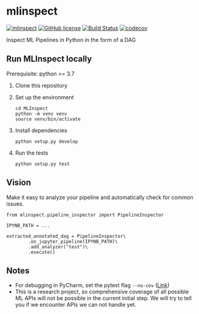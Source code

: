mlinspect
================================

[![mlinspect](https://img.shields.io/badge/🔎-mlinspect-green)](https://github.com/stefan-grafberger/MLInspect)
[![GitHub license](https://img.shields.io/badge/License-Apache%202.0-yellowgreen.svg)](https://github.com/stefan-grafberger/MLInspect/blob/master/LICENSE)
[![Build Status](https://travis-ci.com/stefan-grafberger/mlinspect.svg?token=x1zHsibRoiV8cZwxNVsj&branch=master)](https://travis-ci.com/stefan-grafberger/MLInspect)
[![codecov](https://codecov.io/gh/stefan-grafberger/MLInspect/branch/master/graph/badge.svg?token=KTMNPBV1ZZ)](https://codecov.io/gh/stefan-grafberger/MLInspect)

Inspect ML Pipelines in Python in the form of a DAG

## Run MLInspect locally

Prerequisite: python >=  3.7

1. Clone this repository
2. Set up the environment

	`cd MLInspect` <br>
	`python -m venv venv` <br>
	`source venv/bin/activate` <br>
	
3. Install dependencies 

    `python setup.py develop` <br>

3. Run the tests

    `python setup.py test` <br>
    
## Vision
Make it easy to analyze your pipeline and automatically check for common issues.
```
from mlinspect.pipeline_inspector import PipelineInspector

IPYNB_PATH = ...

extracted_annotated_dag = PipelineInspector\
        .on_jupyter_pipeline(IPYNB_PATH)\
        .add_analyzer("test")\
        .execute()
```
    
## Notes
* For debugging in PyCharm, set the pytest flag `--no-cov` ([Link](https://stackoverflow.com/questions/34870962/how-to-debug-py-test-in-pycharm-when-coverage-is-enabled))
* This is a research project, so comprehensive coverage of all possible ML APIs will not be possible in the current initial step. We will try to tell you if we encounter APIs we can not handle yet.
